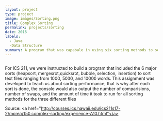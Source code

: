 ```yaml
---
layout: project
type: project
image: images/Sorting.png
title: Complex Sorting
permalink: projects/sorting
date: 2015
labels:
  - Java
  -Data Structure
summary: A program that was capabale in using six sorting methods to sort text files.
---
```


<img class>

For ICS 211, we were instructed to build a program that included the 6 major sorts (heapsort, mergesrot,quicksrot, bubble, selection, insertion) to sort text files ranging from 1000, 5000, and 10000 words. This assignment was developed to teach us about sorting performance, that is why after each sort is done, the console would also output the number of comparisions, number of swaps, and the amount of time it took to run for all sorting methods for the three different files 
 
Source: <a href="http://courses.ics.hawaii.edu/ics211s17-2/morea/150.complex-sorting/experience-A10.html"</a>
